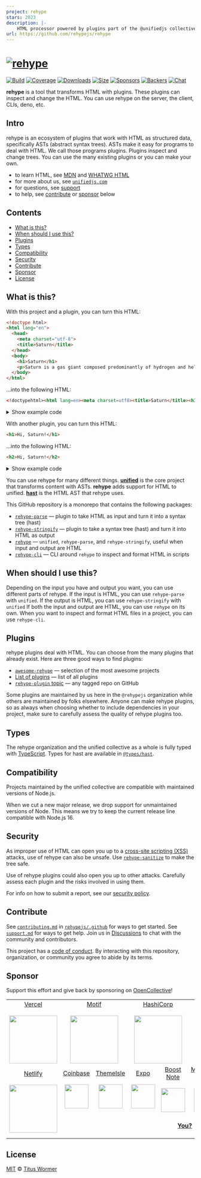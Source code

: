 ```yaml
---
project: rehype
stars: 2023
description: |-
    HTML processor powered by plugins part of the @unifiedjs collective
url: https://github.com/rehypejs/rehype
---
```


# [![rehype][logo]][unified]

[![Build][build-badge]][build]
[![Coverage][coverage-badge]][coverage]
[![Downloads][downloads-badge]][downloads]
[![Size][size-badge]][size]
[![Sponsors][sponsors-badge]][collective]
[![Backers][backers-badge]][collective]
[![Chat][chat-badge]][chat]

**rehype** is a tool that transforms HTML with plugins.
These plugins can inspect and change the HTML.
You can use rehype on the server, the client, CLIs, deno, etc.

## Intro

rehype is an ecosystem of plugins that work with HTML as structured data,
specifically ASTs (abstract syntax trees).
ASTs make it easy for programs to deal with HTML.
We call those programs plugins.
Plugins inspect and change trees.
You can use the many existing plugins or you can make your own.

* to learn HTML, see [MDN][] and [WHATWG HTML][html]
* for more about us, see [`unifiedjs.com`][site]
* for questions, see [support][]
* to help, see [contribute][] or [sponsor][] below

## Contents

* [What is this?](#what-is-this)
* [When should I use this?](#when-should-i-use-this)
* [Plugins](#plugins)
* [Types](#types)
* [Compatibility](#compatibility)
* [Security](#security)
* [Contribute](#contribute)
* [Sponsor](#sponsor)
* [License](#license)

## What is this?

With this project and a plugin, you can turn this HTML:

```html
<!doctype html>
<html lang="en">
  <head>
    <meta charset="utf-8">
    <title>Saturn</title>
  </head>
  <body>
    <h1>Saturn</h1>
    <p>Saturn is a gas giant composed predominantly of hydrogen and helium.</p>
  </body>
</html>
```

…into the following HTML:

```html
<!doctypehtml><html lang=en><meta charset=utf8><title>Saturn</title><h1>Saturn</h1><p>Saturn is a gas giant composed predominantly of hydrogen and helium.
```

<details><summary>Show example code</summary>

```js
import rehypeParse from 'rehype-parse'
import rehypePresetMinify from 'rehype-preset-minify'
import rehypeStringify from 'rehype-stringify'
import {unified} from 'unified'

const file = await unified()
  .use(rehypeParse)
  .use(rehypePresetMinify)
  .use(rehypeStringify).process(`<!doctype html>
<html lang="en">
  <head>
    <meta charset="utf-8">
    <title>Saturn</title>
  </head>
  <body>
    <h1>Saturn</h1>
    <p>Saturn is a gas giant composed predominantly of hydrogen and helium.</p>
  </body>
</html>`)

console.log(String(file))
```

</details>

With another plugin, you can turn this HTML:

```html
<h1>Hi, Saturn!</h1>
```

…into the following HTML:

```html
<h2>Hi, Saturn!</h2>
```

<details><summary>Show example code</summary>

```js
/**
 * @import {Root} from 'hast'
 */

import rehypeParse from 'rehype-parse'
import rehypeStringify from 'rehype-stringify'
import {unified} from 'unified'
import {visit} from 'unist-util-visit'

const file = await unified()
  .use(rehypeParse, {fragment: true})
  .use(myRehypePluginToIncreaseHeadings)
  .use(rehypeStringify)
  .process('<h1>Hi, Saturn!</h1>')

console.log(String(file))

function myRehypePluginToIncreaseHeadings() {
  /**
   * @param {Root} tree
   */
  return function (tree) {
    visit(tree, 'element', function (node) {
      if (['h1', 'h2', 'h3', 'h4', 'h5'].includes(node.tagName)) {
        node.tagName = 'h' + (Number(node.tagName.charAt(1)) + 1)
      }
    })
  }
}
```

</details>

You can use rehype for many different things.
**[unified][]** is the core project that transforms content with ASTs.
**rehype** adds support for HTML to unified.
**[hast][]** is the HTML AST that rehype uses.

This GitHub repository is a monorepo that contains the following packages:

* [`rehype-parse`][rehype-parse]
  — plugin to take HTML as input and turn it into a syntax tree (hast)
* [`rehype-stringify`][rehype-stringify]
  — plugin to take a syntax tree (hast) and turn it into HTML as output
* [`rehype`][rehype-core]
  — `unified`, `rehype-parse`, and `rehype-stringify`, useful when input and
  output are HTML
* [`rehype-cli`][rehype-cli]
  — CLI around `rehype` to inspect and format HTML in scripts

## When should I use this?

Depending on the input you have and output you want, you can use different parts
of rehype.
If the input is HTML, you can use `rehype-parse` with `unified`.
If the output is HTML, you can use `rehype-stringify` with `unified`
If both the input and output are HTML, you can use `rehype` on its own.
When you want to inspect and format HTML files in a project, you can use
`rehype-cli`.

## Plugins

rehype plugins deal with HTML.
You can choose from the many plugins that already exist.
Here are three good ways to find plugins:

* [`awesome-rehype`][awesome-rehype]
  — selection of the most awesome projects
* [List of plugins][list-of-plugins]
  — list of all plugins
* [`rehype-plugin` topic][topic]
  — any tagged repo on GitHub

Some plugins are maintained by us here in the `@rehypejs` organization while
others are maintained by folks elsewhere.
Anyone can make rehype plugins, so as always when choosing whether to include
dependencies in your project, make sure to carefully assess the quality of
rehype plugins too.

## Types

The rehype organization and the unified collective as a whole is fully typed
with [TypeScript][].
Types for hast are available in [`@types/hast`][types-hast].

## Compatibility

Projects maintained by the unified collective are compatible with maintained
versions of Node.js.

When we cut a new major release, we drop support for unmaintained versions of
Node.
This means we try to keep the current release line compatible with Node.js 16.

## Security

As improper use of HTML can open you up to a [cross-site scripting (XSS)][xss]
attacks, use of rehype can also be unsafe.
Use [`rehype-sanitize`][rehype-sanitize] to make the tree safe.

Use of rehype plugins could also open you up to other attacks.
Carefully assess each plugin and the risks involved in using them.

For info on how to submit a report, see our [security policy][security].

## Contribute

See [`contributing.md`][contributing] in [`rehypejs/.github`][health] for ways
to get started.
See [`support.md`][support] for ways to get help.
Join us in [Discussions][chat] to chat with the community and contributors.

This project has a [code of conduct][coc].
By interacting with this repository, organization, or community you agree to
abide by its terms.

## Sponsor

Support this effort and give back by sponsoring on [OpenCollective][collective]!

<table>
<tr valign="middle">
<td width="20%" align="center" rowspan="2" colspan="2">
  <a href="https://vercel.com">Vercel</a><br><br>
  <a href="https://vercel.com"><img src="https://avatars1.githubusercontent.com/u/14985020?s=256&v=4" width="128"></a>
</td>
<td width="20%" align="center" rowspan="2" colspan="2">
  <a href="https://motif.land">Motif</a><br><br>
  <a href="https://motif.land"><img src="https://avatars1.githubusercontent.com/u/74457950?s=256&v=4" width="128"></a>
</td>
<td width="20%" align="center" rowspan="2" colspan="2">
  <a href="https://www.hashicorp.com">HashiCorp</a><br><br>
  <a href="https://www.hashicorp.com"><img src="https://avatars1.githubusercontent.com/u/761456?s=256&v=4" width="128"></a>
</td>
<td width="20%" align="center" rowspan="2" colspan="2">
  <a href="https://www.gitbook.com">GitBook</a><br><br>
  <a href="https://www.gitbook.com"><img src="https://avatars1.githubusercontent.com/u/7111340?s=256&v=4" width="128"></a>
</td>
<td width="20%" align="center" rowspan="2" colspan="2">
  <a href="https://www.gatsbyjs.org">Gatsby</a><br><br>
  <a href="https://www.gatsbyjs.org"><img src="https://avatars1.githubusercontent.com/u/12551863?s=256&v=4" width="128"></a>
</td>
</tr>
<tr valign="middle">
</tr>
<tr valign="middle">
<td width="20%" align="center" rowspan="2" colspan="2">
  <a href="https://www.netlify.com">Netlify</a><br><br>
  <!--OC has a sharper image-->
  <a href="https://www.netlify.com"><img src="https://images.opencollective.com/netlify/4087de2/logo/256.png" width="128"></a>
</td>
<td width="10%" align="center">
  <a href="https://www.coinbase.com">Coinbase</a><br><br>
  <a href="https://www.coinbase.com"><img src="https://avatars1.githubusercontent.com/u/1885080?s=256&v=4" width="64"></a>
</td>
<td width="10%" align="center">
  <a href="https://themeisle.com">ThemeIsle</a><br><br>
  <a href="https://themeisle.com"><img src="https://avatars1.githubusercontent.com/u/58979018?s=128&v=4" width="64"></a>
</td>
<td width="10%" align="center">
  <a href="https://expo.io">Expo</a><br><br>
  <a href="https://expo.io"><img src="https://avatars1.githubusercontent.com/u/12504344?s=128&v=4" width="64"></a>
</td>
<td width="10%" align="center">
  <a href="https://boostnote.io">Boost Note</a><br><br>
  <a href="https://boostnote.io"><img src="https://images.opencollective.com/boosthub/6318083/logo/128.png" width="64"></a>
</td>
<td width="10%" align="center">
  <a href="https://markdown.space">Markdown Space</a><br><br>
  <a href="https://markdown.space"><img src="https://images.opencollective.com/markdown-space/e1038ed/logo/128.png" width="64"></a>
</td>
<td width="10%" align="center">
  <a href="https://www.holloway.com">Holloway</a><br><br>
  <a href="https://www.holloway.com"><img src="https://avatars1.githubusercontent.com/u/35904294?s=128&v=4" width="64"></a>
</td>
<td width="10%"></td>
<td width="10%"></td>
</tr>
<tr valign="middle">
<td width="100%" align="center" colspan="8">
  <br>
  <a href="https://opencollective.com/unified"><strong>You?</strong></a>
  <br><br>
</td>
</tr>
</table>

## License

[MIT][license] © [Titus Wormer][author]

<!-- Definitions -->

[logo]: https://raw.githubusercontent.com/rehypejs/rehype/cb624bd/logo.svg?sanitize=true

[build-badge]: https://github.com/rehypejs/rehype/workflows/main/badge.svg

[build]: https://github.com/rehypejs/rehype/actions

[coverage-badge]: https://img.shields.io/codecov/c/github/rehypejs/rehype.svg

[coverage]: https://codecov.io/github/rehypejs/rehype

[downloads-badge]: https://img.shields.io/npm/dm/rehype.svg

[downloads]: https://www.npmjs.com/package/rehype

[size-badge]: https://img.shields.io/bundlejs/size/rehype

[size]: https://bundlejs.com/?q=rehype

[sponsors-badge]: https://opencollective.com/unified/sponsors/badge.svg

[backers-badge]: https://opencollective.com/unified/backers/badge.svg

[collective]: https://opencollective.com/unified

[chat-badge]: https://img.shields.io/badge/chat-discussions-success.svg

[chat]: https://github.com/rehypejs/rehype/discussions

[health]: https://github.com/rehypejs/.github

[security]: https://github.com/rehypejs/.github/blob/main/security.md

[contributing]: https://github.com/rehypejs/.github/blob/main/contributing.md

[support]: https://github.com/rehypejs/.github/blob/main/support.md

[coc]: https://github.com/rehypejs/.github/blob/main/code-of-conduct.md

[license]: license

[author]: https://wooorm.com

[unified]: https://github.com/unifiedjs/unified

[types-hast]: https://github.com/DefinitelyTyped/DefinitelyTyped/tree/HEAD/types/hast

[xss]: https://en.wikipedia.org/wiki/Cross-site_scripting

[typescript]: https://www.typescriptlang.org

[mdn]: https://developer.mozilla.org/docs/Web/HTML

[html]: https://html.spec.whatwg.org/multipage/

[site]: https://unifiedjs.com

[topic]: https://github.com/topics/rehype-plugin

[hast]: https://github.com/syntax-tree/hast

[awesome-rehype]: https://github.com/rehypejs/awesome-rehype

[rehype-sanitize]: https://github.com/rehypejs/rehype-sanitize

[rehype-parse]: packages/rehype-parse/

[rehype-stringify]: packages/rehype-stringify/

[rehype-core]: packages/rehype/

[rehype-cli]: packages/rehype-cli/

[list-of-plugins]: doc/plugins.md#list-of-plugins

[contribute]: #contribute

[sponsor]: #sponsor

